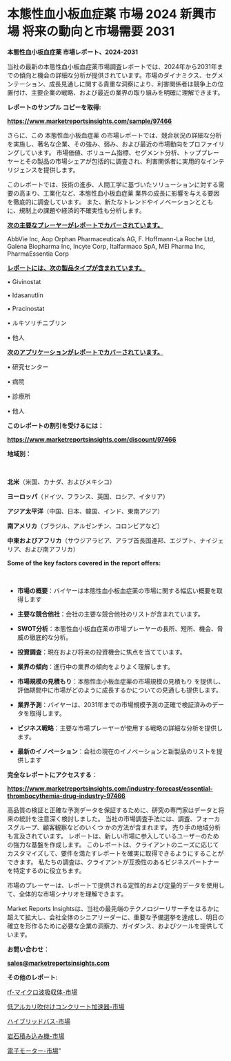 # 本態性血小板血症薬 市場 2024 新興市場 将来の動向と市場需要 2031

<strong>本態性血小板血症薬 市場レポート、2024-2031</strong>

当社の最新の本態性血小板血症薬市場調査レポートでは、2024年から2031年までの傾向と機会の詳細な分析が提供されています。市場のダイナミクス、セグメンテーション、成長見通しに関する貴重な洞察により、利害関係者は競争上の位置付け、主要企業の戦略、および最近の業界の取り組みを明確に理解できます。



<strong>レポートのサンプル コピーを取得:</strong> <a href=https://www.marketreportsinsights.com/sample/97466>

<strong><u>https://www.marketreportsinsights.com/sample/97466</u></strong></a>

さらに、この 本態性血小板血症薬 の市場レポートでは、競合状況の詳細な分析を実施し、著名な企業、その強み、弱み、および最近の市場動向をプロファイリングしています。 市場価値、ボリューム指標、セグメント分析、トッププレーヤーとその製品の市場シェアが包括的に調査され、利害関係者に実用的なインテリジェンスを提供します。

このレポートでは、技術の進歩、人間工学に基づいたソリューションに対する需要の高まり、工業化など、本態性血小板血症薬 業界の成長に影響を与える要因を徹底的に調査しています。 また、新たなトレンドやイノベーションとともに、規制上の課題や経済的不確実性も分析します。



<strong><u>次の主要なプレーヤーがレポートでカバーされています。</u></strong>

AbbVie Inc, Aop Orphan Pharmaceuticals AG, F. Hoffmann-La Roche Ltd, Galena Biopharma Inc, Incyte Corp, Italfarmaco SpA, MEI Pharma Inc, PharmaEssentia Corp



<strong><u><b>レポートには、次の製品タイプが含まれています。</b></u></strong>

• Givinostat

• Idasanutlin

• Pracinostat

• ルキソリチニブリン

• 他人



<strong><u><b>次のアプリケーションがレポートでカバーされています。</b></u></strong>

• 研究センター

• 病院

• 診療所

• 他人



<strong><b>このレポートの割引を受けるには：</b></strong>

<a href=https://www.marketreportsinsights.com/discount/97466>

<strong><u>https://www.marketreportsinsights.com/discount/97466</u></strong></a>



<strong>地域別：</strong>

<strong> </strong>



<strong>北米</strong>（米国、カナダ、およびメキシコ）



<strong>ヨーロッパ</strong>（ドイツ、フランス、英国、ロシア、イタリア）



<strong>アジア太平洋</strong>（中国、日本、韓国、インド、東南アジア）



<strong>南アメリカ</strong>（ブラジル、アルゼンチン、コロンビアなど）



<strong>中東およびアフリカ</strong>（サウジアラビア、アラブ首長国連邦、エジプト、ナイジェリア、および南アフリカ）



<strong>Some of the key factors covered in the report offers:</strong>

<strong> </strong>
<ul>
  <li>

<strong>市場の概要</strong>：バイヤーは本態性血小板血症薬の市場に関する幅広い概要を取得します</li>
  <li>

<strong>主要な競合他社</strong>：会社の主要な競合他社のリストが含まれています。</li>
  <li>

<strong>SWOT分析</strong>：本態性血小板血症薬の市場プレーヤーの長所、短所、機会、脅威の徹底的な分析。</li>
  <li>

<strong>投資調査</strong>：現在および将来の投資機会に焦点を当てています。</li>
  <li>

<strong>業界の傾向</strong>：進行中の業界の傾向をよりよく理解します。</li>
  <li>

<strong>市場規模の見積もり</strong>：本態性血小板血症薬の市場規模の見積もり を提供し、評価期間中に市場がどのように成長するかについての見通しも提供します。</li>
  <li>

<strong>業界予測</strong>：バイヤーは、2031年までの市場規模予測の正確で検証済みのデータを取得します。</li>
  <li>

<strong>ビジネス戦略</strong>：主要な市場プレーヤーが使用する戦略の詳細な分析を提供します。</li>
  <li>

<strong>最新のイノベーション</strong>：会社の現在のイノベーションと新製品のリストを提供します</li>
</ul>


<strong>完全なレポートにアクセスする</strong>：

<a href=https://www.marketreportsinsights.com/industry-forecast/essential-thrombocythemia-drug-industry-97466>

<strong><u>https://www.marketreportsinsights.com/industry-forecast/essential-thrombocythemia-drug-industry-97466</u></strong></a>

高品質の検証と正確な予測データを保証するために、研究の専門家はデータと将来の統計を注意深く検討しました。 当社の市場調査手法には、調査、フォーカスグループ、顧客観察などのいくつ かの方法が含まれます。 売り手の地域分析も言及されています。 レポートは、新しい市場に参入しているユーザーのための強力な基盤を作成します。 このレポートは、クライアントのニーズに応じてカスタマイズして、要件を満たすレポートを確実に取得できるようにすることができます。 私たちの調査は、クライアントが互換性のあるビジネスパートナーを特定するのに役立ちます。

市場のプレーヤーは、レポートで提供される定性的および定量的データを使用して、全体的な市場シナリオを理解できます。

Market Reports Insightsは、当社の最先端のテクノロジーリサーチをはるかに超えて拡大し、会社全体のシニアリーダーに、重要な予備選挙を達成し、明日の確立を形作るために必要な企業の洞察力、ガイダンス、およびツールを提供しています。



<strong><b>お問い合わせ</b></strong>：

<a href=mailto:sales@marketreportsinsights.com>

<strong><u>sales@marketreportsinsights.com</u></strong></a>



<strong>その他のレポート:</strong>

<a href=https://www.linkedin.com/pulse/rf-マイクロ波吸収体-市場-2023-swot-分析と最新イノベーション-2030-pr-news-hub-vwp2f/>rf-マイクロ波吸収体-市場</a>

<a href=https://www.linkedin.com/pulse/低アルカリ吹付けコンクリート加速器-市場-2023-最新の-cagr-8pmhf/>低アルカリ吹付けコンクリート加速器-市場</a>

<a href=https://www.linkedin.com/pulse/ハイブリッドバス-市場-2023-最新の-cagr-および成長分析-2030-vskpf/>ハイブリッドバス-市場</a>

<a href=https://www.linkedin.com/pulse/岩石積み込み機-市場-2023-最新の-cagr-および成長分析-2030-pr-news-hub-ilyaf/>岩石積み込み機-市場</a>

<a href=https://www.linkedin.com/pulse/電子モーター-市場-2023-総合分析と事業成長戦略-2030-data-dive-discoveries-24-analysis-jjx1f/>電子モーター-市場</a>"
